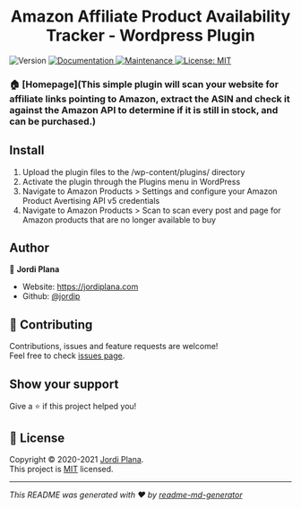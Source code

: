 <h1 align="center">Amazon Affiliate Product Availability Tracker - Wordpress Plugin</h1>
<p>
  <img alt="Version" src="https://img.shields.io/badge/version-1.4.4-blue.svg?cacheSeconds=2592000" />
  <a href="https://github.com/jordip/product-availability-checker#readme" target="_blank">
    <img alt="Documentation" src="https://img.shields.io/badge/documentation-yes-brightgreen.svg" />
  </a>
  <a href="https://github.com/ahmadawais/jordip/product-availability-checker/commit-activity" target="_blank">
    <img alt="Maintenance" src="https://img.shields.io/badge/Maintained%3F-yes-green.svg" />
  </a>
  <a href="https://github.com/jordip/product-availability-checker/blob/master/LICENSE" target="_blank">
    <img alt="License: MIT" src="https://img.shields.io/github/license/jordip/product-availability-checker" />
  </a>
</p>

>      

### 🏠 [Homepage](This simple plugin will scan your website for affiliate links pointing to Amazon, extract the ASIN and check it against the Amazon API to determine if it is still in stock, and can be purchased.)

## Install

1. Upload the plugin files to the /wp-content/plugins/ directory
2. Activate the plugin through the Plugins menu in WordPress
3. Navigate to Amazon Products > Settings and configure your Amazon Product Avertising API v5 credentials
4. Navigate to Amazon Products > Scan to scan every post and page for Amazon products that are no longer available to buy

## Author

👤 **Jordi Plana**

* Website: https://jordiplana.com
* Github: [@jordip](https://github.com/jordip)

## 🤝 Contributing

Contributions, issues and feature requests are welcome!<br />Feel free to check [issues page](hhttps://wordpress.org/support/plugin/product-availability-checker/).

## Show your support

Give a ⭐️ if this project helped you!

## 📝 License

Copyright © 2020-2021 [Jordi Plana](https://github.com/jordip).<br />
This project is [MIT](https://github.com/ahmadawais/WPSass/blob/master/LICENSE) licensed.

***
_This README was generated with ❤️ by [readme-md-generator](https://github.com/kefranabg/readme-md-generator)_
